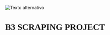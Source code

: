 ![Texto alternativo](https://logodownload.org/wp-content/uploads/2019/08/b3-logo-5.png)

<h1 style="font-family: Georgia;">B3 SCRAPING PROJECT</h1>